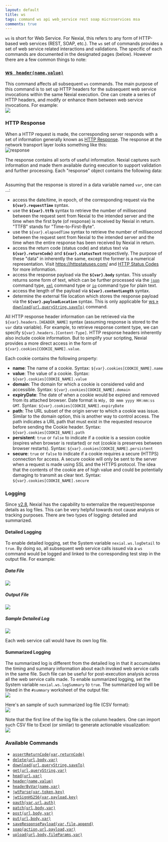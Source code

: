 ```yaml
---
layout: default
title: ws
tags: command ws api web_service rest soap microservices msa
comments: true
---
```



`ws` is short for Web Service. For Nexial, this refers to any form of HTTP-based web services (REST, SOAP, etc.). The 
`ws` set of commands provides a set of web service related interactions and validations. The specific of each commands 
are documented in the designated pages (below). However there are a few common things to note:


### [ws &nbsp; `header(name,value)`](header(name,value))
This command affects all subsequent `ws` commands. The main purpose of this command is to set up HTTP headers for the 
subsequent web service invocations within the same Nexial execution. One can create a series of HTTP headers, and
modify or enhance them between web service invocations. For example:<br/>
![](./image/index_01.png)


### HTTP Response
When a HTTP request is made, the corresponding server responds with a set of information generally known as 
<a href="https://www.w3.org/Protocols/rfc2616/rfc2616-sec6.html" class="external-link" target="_nexial_external">HTTP Response</a>.
The response at the network transport layer looks something like this:<br/>
![response](image/index_02.png)

The response contains all sorts of useful information. Nexial captures such information and made them available during
execution to support validation and further processing. Each "response" object contains the following data:<br/>

<img src="image/index_03.png" alt style="box-shadow:none;"/>

Assuming that the response is stored in a data variable named `var`, one can ...:
- access the date/time, in epoch, of the corresponding request via the **`${var}.requestTime`** syntax.
- use the **`${var}.ttfb`** syntax to retrieve the number of millisecond between the request sent from Nexial to the 
  intended server and the time when the first byte (of response) is received by Nexial in return. "TTFB" stands for 
  "Time-to-First-Byte".
- use the `${var}.elapsedTime` syntax to retrieve the number of millisecond between the request sent from Nexial to the 
  intended server and the time when the entire response has been received by Nexial in return.
- access the return code (status code) and status text via **`${var}.returnCode}`** and **`${var}.statusText`** 
  respectively. The purpose of these "data" in inherently the same, except the former is a numerical representation. 
  Visit <a href="https://httpstatuses.com/" class="external-link" target="_nexial_external">https://httpstatuses.com/</a> 
  and <a href="https://www.restapitutorial.com/httpstatuscodes.html" class="external-link" target="_nexial_external">
  HTTP Status Codes</a> for more information.
- access the response payload via the **`${var}.body`** syntax. This usually returns some form of text, which can be 
  further processed via the [`json`](../json/index) command type, [`xml`](../xml/index) command type or 
  [`io`](../io/index) command type for plain text.
- access the length of the payload via **`${var}.contentLength`** syntax.
- determine the external file location which stores the response payload via the **`${var}.payloadLocation`** syntax.
  This is only applicable for [ws &raquo; `download(url,queryString,saveTo)`](download(url,queryString,saveTo))
  command.

All HTTP response header information can be retrieved via the `${var}.headers.[HEADER_NAME]` syntax (assuming response
is stored to the `var` data variable). For example, to retrieve response content type, we can specify
`${var}.headers.[Content-Type]`. HTTP response headers inherently also include cookie information. But to simplify
your scripting, Nexial provides a more direct access in the form of `${var}.cookies[COOKIE_NAME].value`.

Each cookie contains the following property:
- **name**: The name of a cookie. Syntax: `${var}.cookies[COOKIE_NAME].name`
- **value**: The value of a cookie. Syntax: `${var}.cookies[COOKIE_NAME].value`
- **domain**: The domain for which a cookie is considered valid and accessible. Syntax: 
  `${var}.cookies[COOKIE_NAME].domain`
- **expiryDate**: The date of when a cookie would be expired and removed from its attached browser. Date format is
	 `Wdy, DD mmm yyyy HH:mm:ss GMT`. Syntax: `${var}.cookies[COOKIE_NAME].expiryDate`
- **path**: The URL subset of the origin server to which a cookie was issue. Similar to the domain option, this is 
  another way to control access. The path indicates a URL path that must exist in the requested resource before 
  sending the Cookie header. Syntax: `${var}.cookies[COOKIE_NAME].path`
- **persistent**: `true` or `false` to indicate if a cookie is a session cookie (expires when browser is restarted) or 
  not (cookie is preserves between browser restarts). Syntax: `${var}.cookies[COOKIE_NAME].persistent`
- **secure**: `true` or `false` to indicate if a cookie requires a secure (HTTPS) connection for access. A secure 
  cookie will only be sent to the server when a request is made using SSL and the HTTPS protocol. The idea that the 
  contents of the cookie are of high value and could be potentially damaging to transmit as clear text. Syntax: 
  `${var}.cookies[COOKIE_NAME].secure`


### Logging
Since [v2.8](../../release/nexial-core-v2.8.changelog.md), Nexial has the capability to externalize the 
request/response details as log files. This can be very helpful towards root cause analysis or tracking purposes. There
are two types of logging: detailed and summarized.

#### Detailed Logging
To enable detailed logging, set the System variable `nexial.ws.logDetail` to `true`. By doing so, all subsequent
web service calls issued via a `ws` command would be logged and linked to the corresponding test step in the output
file. For example:

##### Data File
![](image/index_04.png)

##### Output File
![](image/index_05.png)

##### Sample Detailed Log
![](image/index_06.png)

Each web service call would have its own log file.


#### Summarized Logging
The summarized log is different from the detailed log in that it accumulates the timing and summary information about 
each invoked web service calls in the same file. Such file can be useful for post-execution analysis across all the 
web service calls made. To enable summarized logging, set the System variable `nexial.ws.logSummary` to `true`. The 
summarized log will be linked in the `#summary` worksheet of the output file:<br/>
![](image/index_07.png)

Here's an sample of such summarized log file (CSV format):<br/>
![](image/index_08.png)

Note that the first line of the log file is the column headers. One can import such CSV file to Excel (or similar) to
generate actionable visualization:<br/>
![](image/index_09.png)



### Available Commands
- [`assertReturnCode(var,returnCode)`](assertReturnCode(var,returnCode))
- [`delete(url,body,var)`](delete(url,body,var))
- [`download(url,queryString,saveTo)`](download(url,queryString,saveTo))
- [`get(url,queryString,var)`](get(url,queryString,var))
- [`head(url,var)`](head(url,var))
- [`header(name,value)`](header(name,value))
- [`headerByVar(name,var)`](headerByVar(name,var))
- [`jwtParse(var,token,key)`](jwtParse(var,token,key))
- [`jwtSignHS256(var,payload,key)`](jwtSignHS256(var,payload,key))
- [`oauth(var,url,auth)`](oauth(var,url,auth))
- [`patch(url,body,var)`](patch(url,body,var))
- [`post(url,body,var)`](post(url,body,var))
- [`put(url,body,var)`](put(url,body,var))
- [`saveResponsePayload(var,file,append)`](saveResponsePayload(var,file,append))
- [`soap(action,url,payload,var)`](soap(action,url,payload,var))
- [`upload(url,body,fileParams,var)`](upload(url,body,fileParams,var))
